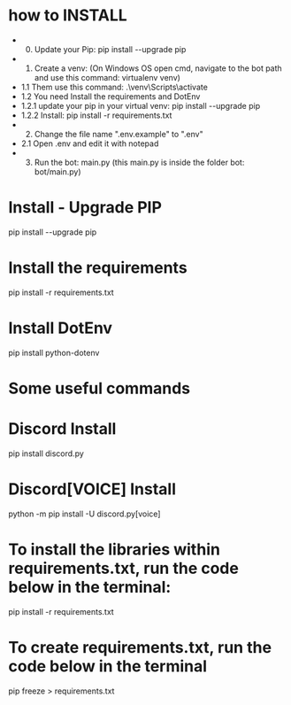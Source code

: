 # how to INSTALL
- 0. Update your Pip: pip install --upgrade pip
- 1. Create a venv: (On Windows OS open cmd, navigate to the bot path and use this command: virtualenv venv)
- 1.1 Them use this command: .\venv\Scripts\activate
- 1.2 You need Install the requirements and DotEnv
- 1.2.1 update your pip in your virtual venv: pip install --upgrade pip
- 1.2.2 Install: pip install -r requirements.txt
- 2. Change the file name ".env.example" to ".env"
- 2.1 Open .env and edit it with notepad
- 3. Run the bot: main.py (this main.py is inside the folder bot: bot/main.py)


# Install - Upgrade PIP
pip install --upgrade pip

# Install the requirements
pip install -r requirements.txt

# Install DotEnv
pip install python-dotenv

# Some useful commands
# Discord Install
pip install discord.py

# Discord[VOICE] Install
python -m pip install -U discord.py[voice]

# To install the libraries within requirements.txt, run the code below in the terminal:
pip install -r requirements.txt

# To create requirements.txt, run the code below in the terminal
pip freeze > requirements.txt
